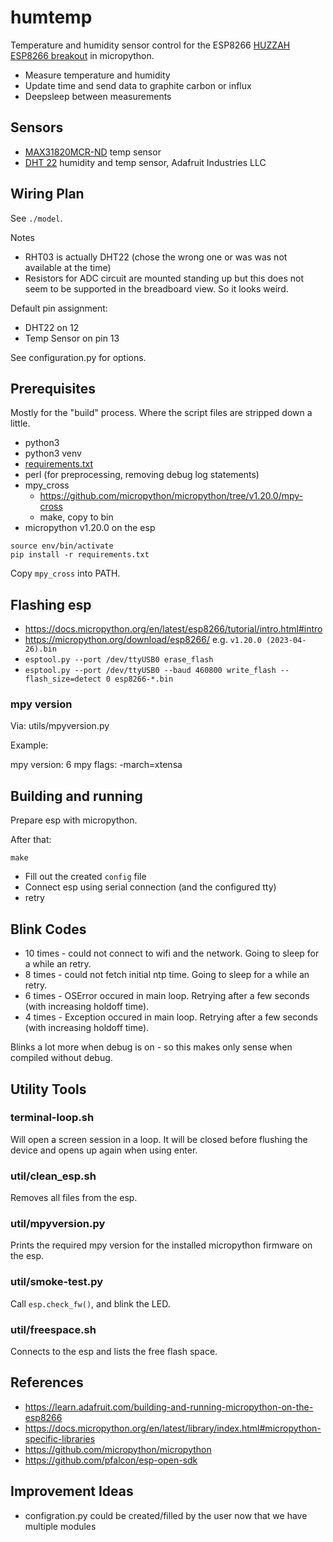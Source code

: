 
# humtemp

Temperature and humidity sensor control for the ESP8266 [HUZZAH ESP8266 breakout](https://learn.adafruit.com/adafruit-huzzah-esp8266-breakout/overview) in micropython.

 - Measure temperature and humidity
 - Update time and send data to graphite carbon or influx
 - Deepsleep between measurements

## Sensors

 - [MAX31820MCR-ND](https://www.digikey.com/product-detail/en/maxim-integrated/MAX31820MCR/MAX31820MCR-ND/4271348) temp sensor
 - [DHT 22](https://www.digikey.com/products/en/sensors-transducers/humidity-moisture-sensors/529?k=dht22) humidity and temp sensor, Adafruit Industries LLC

## Wiring Plan

See `./model`.

Notes

 - RHT03 is actually DHT22 (chose the wrong one or was was not available at the
   time)
 - Resistors for ADC circuit are mounted standing up but this does not seem to
   be supported in the breadboard view. So it looks weird.

Default pin assignment:

 - DHT22 on 12
 - Temp Sensor on pin 13

See configuration.py for options.

## Prerequisites

Mostly for the "build" process. Where the script files are stripped down a little.

 - python3
 - python3 venv
 - [requirements.txt](./requirements.txt)
 - perl (for preprocessing, removing debug log statements)
 - mpy_cross
   - https://github.com/micropython/micropython/tree/v1.20.0/mpy-cross
   - make, copy to bin
 - micropython v1.20.0 on the esp 

```
source env/bin/activate
pip install -r requirements.txt
```

Copy `mpy_cross` into PATH.

## Flashing esp

 - https://docs.micropython.org/en/latest/esp8266/tutorial/intro.html#intro
 - https://micropython.org/download/esp8266/ e.g. `v1.20.0 (2023-04-26).bin`
 - `esptool.py --port /dev/ttyUSB0 erase_flash`
 - `esptool.py --port /dev/ttyUSB0 --baud 460800 write_flash --flash_size=detect 0 esp8266-*.bin`

### mpy version

Via: utils/mpyversion.py

Example:

  mpy version: 6
  mpy flags: -march=xtensa

## Building and running

Prepare esp with micropython.

After that:

```
make
```

 - Fill out the created `config` file
 - Connect esp using serial connection (and the configured tty)
 - retry

## Blink Codes

 - 10 times - could not connect to wifi and the network. Going to sleep for a while an retry.
 - 8 times - could not fetch initial ntp time. Going to sleep for a while an retry.
 - 6 times - OSError occured in main loop. Retrying after a few seconds (with increasing holdoff time).
 - 4 times - Exception occured in main loop. Retrying after a few seconds (with increasing holdoff time).

Blinks a lot more when debug is on - so this makes only sense when compiled
without debug.

## Utility Tools

### terminal-loop.sh

Will open a screen session in a loop. It will be closed before flushing
the device and opens up again when using enter.

### util/clean_esp.sh

Removes all files from the esp. 

### util/mpyversion.py

Prints the required mpy version for the installed micropython firmware on the
esp.

### util/smoke-test.py

Call `esp.check_fw()`, and blink the LED.

### util/freespace.sh

Connects to the esp and lists the free flash space.

## References

 - https://learn.adafruit.com/building-and-running-micropython-on-the-esp8266
 - https://docs.micropython.org/en/latest/library/index.html#micropython-specific-libraries
 - https://github.com/micropython/micropython
 - https://github.com/pfalcon/esp-open-sdk

## Improvement Ideas

 - configration.py could be created/filled by the user now that we have multiple modules

